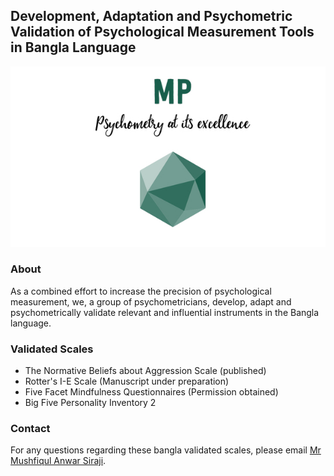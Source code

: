 ## Development, Adaptation and Psychometric Validation of Psychological Measurement Tools in Bangla Language

![MP logo](https://github.com/mind-psychometry/mind-psychometry.github.io/raw/main/mplogo.jpg)

### About

As a combined effort to increase the precision of psychological measurement, we, a group of psychometricians, develop, adapt and psychometrically validate relevant and influential instruments in the Bangla language.

### Validated Scales
- The Normative Beliefs about Aggression Scale (published)
- Rotter's I-E Scale (Manuscript under preparation)
- Five Facet Mindfulness Questionnaires (Permission obtained)
- Big Five Personality Inventory 2





### Contact

For any questions regarding these bangla validated scales, please email [Mr Mushfiqul Anwar Siraji](mailto:siraji1993@gmail.com).
